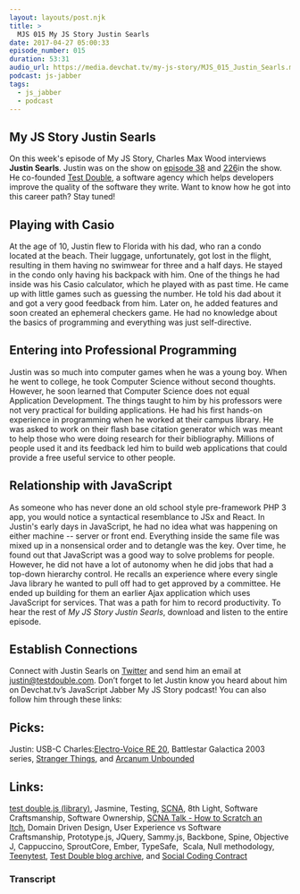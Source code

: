 ```yaml
---
layout: layouts/post.njk
title: >
  MJS 015 My JS Story Justin Searls
date: 2017-04-27 05:00:33
episode_number: 015
duration: 53:31
audio_url: https://media.devchat.tv/my-js-story/MJS_015_Justin_Searls.mp3
podcast: js-jabber
tags:
  - js_jabber
  - podcast
---
```


## My JS Story&nbsp;Justin Searls

On this week's episode of My JS Story, Charles Max Wood interviews **Justin Searls**. Justin was on the show on [episode 38](https://devchat.tv/js-jabber/038-jsj-jasmine-with-justin-searls) and [226](https://devchat.tv/js-jabber/226-jsj-test-doubles-with-justin-searls)in the show. He co-founded [Test Double](https://testdouble.com/), a software agency which helps developers improve the quality of the software they write. Want to know how he got into this career path? Stay tuned!

## Playing&nbsp;with Casio

At the age of 10, Justin flew to Florida with his dad, who ran a condo located at the beach. Their luggage, unfortunately, got lost in the flight, resulting in&nbsp;them having no swimwear for three and a half days. He stayed in the condo only having his backpack with him. One of the things he had inside was his Casio calculator, which he played with as past time. He came up with little games such as guessing the number. He told his dad about it and got a very good feedback from him. Later on, he added features and soon created an ephemeral checkers game. He had no knowledge about the basics of programming and everything was just self-directive.

## Entering into Professional Programming

Justin was so much into computer games when he was a young boy. When he went to college, he took Computer Science without second thoughts. However, he soon learned that Computer Science does not equal Application Development. The things taught to him by his professors were not very practical for building applications. He had his first hands-on experience in programming when he worked at their campus library. He was asked to work on their flash base citation generator which was meant to help those who were doing research for their bibliography. Millions of people used it and its feedback led him to build web applications that could provide a free useful service to other people.

## Relationship with JavaScript

As someone who has never done an old school style pre-framework PHP 3 app, you would notice a syntactical resemblance to JSx and React.&nbsp;In Justin's early days in JavaScript, he had no idea what was happening on either machine -- server or front end. Everything inside the same file was mixed up in a nonsensical order and to detangle was the key. Over time, he found out that JavaScript was a good way to solve problems for people. However, he did not have a lot of autonomy when he did jobs that had a top-down hierarchy control. He recalls an experience where every single Java library he wanted to pull off had to get approved by a committee. He ended up building for them an earlier Ajax application which uses JavaScript for services. That was a path for him to record productivity. To hear the rest of _My JS Story Justin&nbsp;Searls_, download and listen&nbsp;to the entire episode.

## Establish Connections

Connect with Justin Searls on [Twitter](https://twitter.com/searls?ref_src=twsrc%5Egoogle%7Ctwcamp%5Eserp%7Ctwgr%5Eauthor) and send him an email at justin@testdouble.com. Don’t forget to let Justin know you heard about him on Devchat.tv’s JavaScript Jabber My JS Story podcast! You can also follow&nbsp;him through these&nbsp;links:

## Picks:

Justin: USB-C Charles:[Electro-Voice RE 20](https://www.electrovoice.com/product.php?id=91), Battlestar Galactica&nbsp;2003 series, [Stranger Things](https://www.netflix.com/ph/title/80057281), and [Arcanum Unbounded](https://brandonsanderson.com/books/cosmere-short-fiction/arcanum-unbounded/)

## Links:

[test double.js (library)](https://github.com/testdouble/testdouble.js),&nbsp;Jasmine, Testing,&nbsp;[SCNA](https://scna.softwarecraftsmanship.org/),&nbsp;8th Light,&nbsp;Software Craftsmanship,&nbsp;Software Ownership,&nbsp;[SCNA Talk - How to Scratch an Itch](https://blog.testdouble.com/posts/2016-12-01-a-creativity-talk.html),&nbsp;Domain Driven Design,&nbsp;User Experience vs Software Craftsmanship,&nbsp;Prototype.js,&nbsp;JQuery,&nbsp;Sammy.js,&nbsp;Backbone,&nbsp;Spine,&nbsp;ObjectiveJ,&nbsp;Cappuccino,&nbsp;SproutCore,&nbsp;Ember,&nbsp;TypeSafe, &nbsp;Scala,&nbsp;Null methodology, [Teenytest](https://github.com/testdouble/teenytest), [Test Double blog archive](https://blog.testdouble.com/archive), and&nbsp;[Social Coding Contract](https://blog.testdouble.com/posts/2014-12-02-the-social-coding-contract.html)

### Transcript
